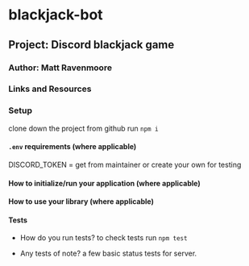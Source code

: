 # blackjack-bot

## Project: Discord blackjack game

### Author: Matt Ravenmoore

### Links and Resources

### Setup

clone down the project from github
run `npm i`

#### `.env` requirements (where applicable)

DISCORD_TOKEN = get from maintainer or create your own for testing


#### How to initialize/run your application (where applicable)


#### How to use your library (where applicable)

#### Tests

- How do you run tests?
to check tests run `npm test`

- Any tests of note?
a few basic status tests for server.

